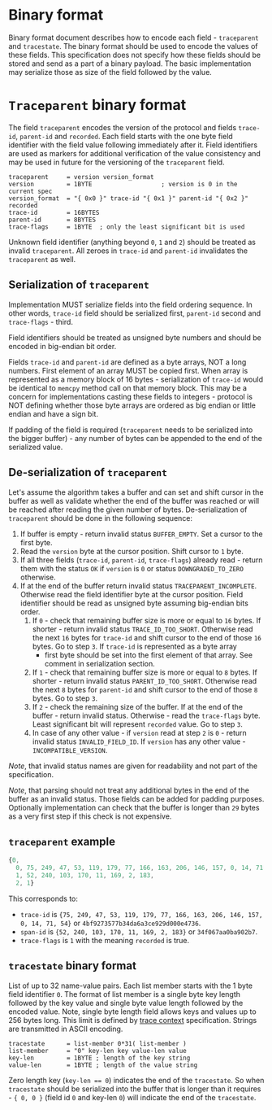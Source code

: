 # Binary format

Binary format document describes how to encode each field - `traceparent` and
`tracestate`. The binary format should be used to encode the values of these
fields. This specification does not specify how these fields should be stored
and send as a part of a binary payload. The basic implementation may serialize
those as size of the field followed by the value.

# `Traceparent` binary format

The field `traceparent` encodes the version of the protocol and fields
`trace-id`, `parent-id` and `recorded`. Each field starts with the one byte
field identifier with the field value following immediately after it. Field
identifiers are used as markers for additional verification of the value
consistency and may be used in future for the versioning of the `traceparent`
field.

``` abnf
traceparent     = version version_format  
version         = 1BYTE                   ; version is 0 in the current spec
version_format  = "{ 0x0 }" trace-id "{ 0x1 }" parent-id "{ 0x2 }" recorded
trace-id        = 16BYTES
parent-id       = 8BYTES
trace-flags     = 1BYTE  ; only the least significant bit is used
```

Unknown field identifier (anything beyond `0`, `1` and `2`) should be treated as
invalid `traceparent`. All zeroes in `trace-id` and `parent-id` invalidates the
`traceparent` as well.

## Serialization of `traceparent`

Implementation MUST serialize fields into the field ordering sequence.
In other words, `trace-id` field should be serialized first, `parent-id`
second and `trace-flags` - third.

Field identifiers should be treated as unsigned byte numbers and should be
encoded in big-endian bit order.

Fields `trace-id` and `parent-id` are defined as a byte arrays, NOT a
long numbers. First element of an array MUST be copied first. When array is
represented as a memory block of 16 bytes - serialization of `trace-id`
would be identical to `memcpy` method call on that memory block. This
may be a concern for implementations casting these fields to integers -
protocol is NOT defining whether those byte arrays are ordered as big
endian or little endian and have a sign bit.

If padding of the field is required (`traceparent` needs to be serialized into
the bigger buffer) - any number of bytes can be appended to the end of the
serialized value.

## De-serialization of `traceparent`

Let's assume the algorithm takes a buffer and can set and shift cursor in the
buffer as well as validate whether the end of the buffer was reached or will be
reached after reading the given number of bytes. De-serialization of
`traceparent` should be done in the following sequence:

1. If buffer is empty - return invalid status `BUFFER_EMPTY`. Set a cursor to
   the first byte.
2. Read the `version` byte at the cursor position. Shift cursor to `1` byte.
3. If all three fields (`trace-id`, `parent-id`, `trace-flags`) already read -
   return them with the status `OK` if `version` is `0` or status
   `DOWNGRADED_TO_ZERO` otherwise.
4. If at the end of the buffer return invalid status `TRACEPARENT_INCOMPLETE`.
   Otherwise read the field identifier byte at the cursor position. Field
   identifier should be read as unsigned byte assuming big-endian bits order.
    1. If `0` - check that remaining buffer size is more or equal to `16` bytes.
       If shorter - return invalid status `TRACE_ID_TOO_SHORT`. Otherwise read
       the next `16` bytes for `trace-id` and shift cursor to the end of those
       `16` bytes. Go to step `3`. If `trace-id` is represented as a byte array
       - first byte should be set into the first element of that array. See
         comment in serialization section.
    2. If `1` - check that remaining buffer size is more or equal to `8` bytes.
       If shorter - return invalid status `PARENT_ID_TOO_SHORT`. Otherwise read
       the next `8` bytes for `parent-id` and shift cursor to the end of those
       `8` bytes. Go to step `3`.
    3. If `2` - check the remaining size of the buffer. If at the end of the
       buffer - return invalid status. Otherwise - read the `trace-flags`
       byte. Least significant bit will represent `recorded` value. Go to step
       `3`.
    4. In case of any other value - if `version` read at step `2` is `0` -
       return invalid status `INVALID_FIELD_ID`. If `version` has any other
       value - `INCOMPATIBLE_VERSION`.

_Note_, that invalid status names are given for readability and not part of the
specification.

_Note_, that parsing should not treat any additional bytes in the end of the
buffer as an invalid status. Those fields can be added for padding purposes.
Optionally implementation can check that the buffer is longer than `29` bytes as
a very first step if this check is not expensive.

## `traceparent` example

``` js
{0,
  0, 75, 249, 47, 53, 119, 179, 77, 166, 163, 206, 146, 157, 0, 14, 71, 54,
  1, 52, 240, 103, 170, 11, 169, 2, 183,
  2, 1}
```

This corresponds to:

- `trace-id` is
  `{75, 249, 47, 53, 119, 179, 77, 166, 163, 206, 146, 157, 0, 14, 71, 54}` or
  `4bf9273577b34da6a3ce929d000e4736`.
- `span-id` is `{52, 240, 103, 170, 11, 169, 2, 183}` or `34f067aa0ba902b7`.
- `trace-flags` is `1` with the meaning `recorded` is true.

## `tracestate` binary format

List of up to 32 name-value pairs. Each list member starts with the 1 byte field
identifier `0`. The format of list member is a single byte key length followed
by the key value and single byte value length followed by the encoded
value. Note, single byte length field allows keys and values up to 256
bytes long. This limit is defined by [trace
context](https://w3c.github.io/trace-context/#header-value)
specification. Strings are transmitted in ASCII encoding.

``` abnf
tracestate      = list-member 0*31( list-member )
list-member     = "0" key-len key value-len value
key-len         = 1BYTE ; length of the key string
value-len       = 1BYTE ; length of the value string
```

Zero length key (`key-len == 0`) indicates the end of the `tracestate`. So when
`tracestate` should be serialized into the buffer that is longer than it
requires - `{ 0, 0 }` (field id `0` and key-len `0`) will indicate the end of
the `tracestate`.